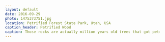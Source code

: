 ```yaml
---
layout: default
date: 2016-09-29
photo: 1475373751.jpg
location: Petrified Forest State Park, Utah, USA
caption_header: Petrified Wood
caption: Those rocks are actually million years old trees that got petrified. If you look closely you can still see different aspects of a tree but it is as hard as a rock. Apparently it is not too hard to break but very easy to sharp, that why native americans used it for their arrows.
---
```

